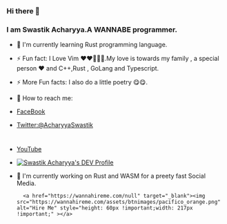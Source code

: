 ### Hi there 👋

<!--
**arpangreat/arpangreat** is a ✨ _special_ ✨ repository because its `README.md` (this file) appears on your GitHub profile.

Here are some ideas to get you started:

- 🔭 I’m currently working on ...
- 🌱 I’m currently learning ...
- 👯 I’m looking to collaborate on ...
- 🤔 I’m looking for help with ...
- 💬 Ask me about ...
- 📫 How to reach me: ...
- 😄 Pronouns: ...
- ⚡ Fun fact: ...
-->
### I am Swastik Acharyya.A WANNABE programmer.
- 🌱 I'm currently learning Rust programming language.

- ⚡ Fun fact: I Love Vim ❤️❤️🥰😍😋.My love is towards my family , a special person ❤️ and C++,Rust , GoLang and Typescript.

- ⚡ More Fun facts: I also do a little poetry 😋😋.

- 📮 How to reach me: 
- [FaceBook](https://www.facebook.com/profile.php?id=100010471426714)

- [Twitter:@AcharyyaSwastik](https://twitter.com/AcharyyaSwastik?s=09)
#
- [YouTube](https://www.youtube.com/channel/UCfRYykc5s_0vuExjBS-00kQ)

- [![Swastik Acharyya's DEV Profile](https://d2fltix0v2e0sb.cloudfront.net/dev-badge.svg)](https://dev.to/acharyyaswastik) 

- 🔭 I'm currently working on Rust and WASM for a preety fast Social Media.

        <a href="https://wannahireme.com/null" target="_blank"><img src="https://wannahireme.com/assets/btnimages/pacifico_orange.png" alt="Hire Me" style="height: 60px !important;width: 217px !important;" ></a>
    
